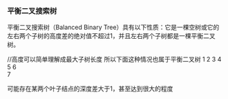 ###  平衡二叉搜索树
平衡二叉搜索树（Balanced Binary Tree）具有以下性质：它是一棵空树或它的左右两个子树的高度差的绝对值不超过1，并且左右两个子树都是一棵平衡二叉树。  

//高度可以简单理解成最大子树长度
所以下面这种情况也属于平衡二叉树
          1
       2    3
      4 5  6  
    7
    
 可能存在某两个叶子结点的深度差大于1，甚至达到很大的程度